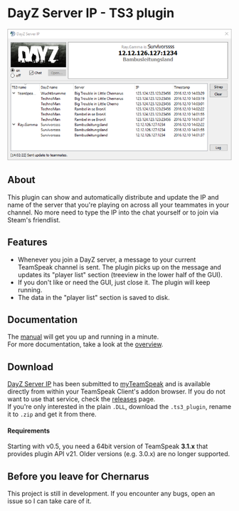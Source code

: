 # DayZ Server IP - TS3 plugin
![alt-text](doc/png/main_window.png)
## About
This plugin can show and automatically distribute and update the IP and name of the server that you're playing on across all your teammates in your channel. No more need to type the IP into the chat yourself or to join via Steam's friendlist.

## Features
- Whenever you join a DayZ server, a message to your current TeamSpeak channel is sent. The plugin picks up on the message and updates its "player list" section (treeview in the lower half of the GUI).
- If you don't like or need the GUI, just close it. The plugin will keep running.
- The data in the "player list" section is saved to disk.

## Documentation
The [manual](doc/MANUAL.md) will get you up and running in a minute.  
For more documentation, take a look at the [overview](doc/README.md).

## Download
[DayZ Server IP](https://www.myteamspeak.com/addons/36985fae-1157-4be2-b807-93f72414105c
) has been submitted to [myTeamSpeak](https://www.myteamspeak.com) and is available directly from within your TeamSpeak Client's addon browser. If you do not want to use that service, check the [releases](https://github.com/dehesselle/dayzsrvip/releases) page.  
If you're only interested in the plain `.DLL`, download the `.ts3_plugin`, rename it to `.zip` and get it from there.

#### Requirements
Starting with v0.5, you need a 64bit version of TeamSpeak __3.1.x__ that provides plugin API v21. Older versions (e.g. 3.0.x) are no longer supported.

## Before you leave for Chernarus
This project is still in development. If you encounter any bugs, open an issue so I can take care of it.
